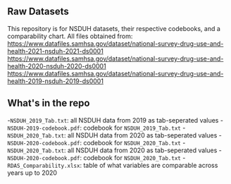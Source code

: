 ## Raw Datasets
This repository is for NSDUH datasets, their respective codebooks, and a comparability chart. All files obtained from:
https://www.datafiles.samhsa.gov/dataset/national-survey-drug-use-and-health-2021-nsduh-2021-ds0001
https://www.datafiles.samhsa.gov/dataset/national-survey-drug-use-and-health-2020-nsduh-2020-ds0001
https://www.datafiles.samhsa.gov/dataset/national-survey-drug-use-and-health-2019-nsduh-2019-ds0001

## What's in the repo

-`NSDUH_2019_Tab.txt`: all NSDUH data from 2019 as tab-seperated values
-`NSDUH-2019-codebook.pdf`: codebook for `NSDUH_2019_Tab.txt`
-`NSDUH_2020_Tab.txt`: all NSDUH data from 2020 as tab-seperated values
-`NSDUH-2020-codebook.pdf`: codebook for `NSDUH_2020_Tab.txt`
-`NSDUH_2020_Tab.txt`: all NSDUH data from 2020 as tab-seperated values
-`NSDUH-2020-codebook.pdf`: codebook for `NSDUH_2020_Tab.txt`
-`RDAS_Comparability.xlsx`: table of what variables are comparable across years up to 2020